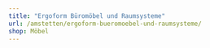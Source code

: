 ```yaml
---
title: "Ergoform Büromöbel und Raumsysteme"
url: /amstetten/ergoform-bueromoebel-und-raumsysteme/
shop: Möbel
---
```

